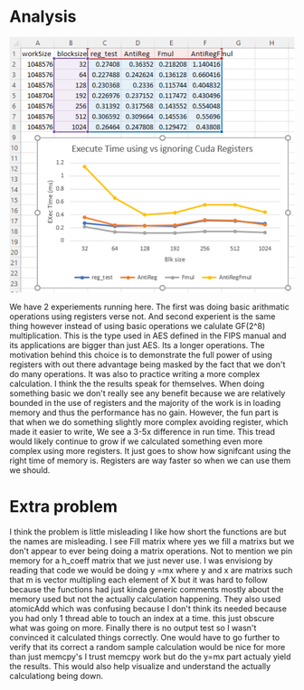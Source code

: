 # Analysis
![Graph of data](./report.png)

We have 2 experiements running here. The first was doing basic arithmatic operations using
registers verse not. And second experient is the same thing however instead of using
basic operations we calulate GF(2^8) multiplication. This is the type used in AES 
defined in the FIPS manual and its applications are bigger than just AES. Its 
a longer operations. The motivation behind this choice is to demonstrate the full power
of using registers with out there advantage being masked by the fact that we don't do many
operations. It was also to practice writing a more complex calculation. I think the the 
results speak for themselves. When doing something basic we don't really see any benefit
because we are relatively bounded in the use of registers and the majority of the work is
in loading memory and thus the performance has no gain. However, the fun part is that when
we do something slightly more complex avoiding register, which made it easier to write, We
see a 3-5x difference in run time. This tread would likely continue to grow if we calculated
something even more complex using more registers. It just goes to show how signifcant using
the right time of memory is. Registers are way faster so when we can use them we should.  


# Extra problem

I think the problem is little misleading I like how short the functions are but the names
are misleading. I see Fill matrix where yes we fill a matrixs but we don't appear to 
ever being doing a matrix operations. Not to mention we pin memory for a h_coeff matrix
that we just never use. I was envisiong by reading that code we would be doing y =mx where
y and x are matrixs such that m is vector multipling each element of X but it was hard to
follow because the functions had just kinda generic comments mostly about the memory used
but not the actually calculation happening. They also used atomicAdd which was confusing 
because I don't think its needed because you had only 1 thread able to touch an index at 
a time. this just obscure what was going on more. Finally there is no output test so I
wasn't convinced it calculated things correctly. One would have to go further to verify 
that its correct a random sample calculation would be nice for more than just memcpy's
I trust memcpy work but do the y=mx part actualy yield the results. This would also
help visualize and understand the actually calculationg being down. 


